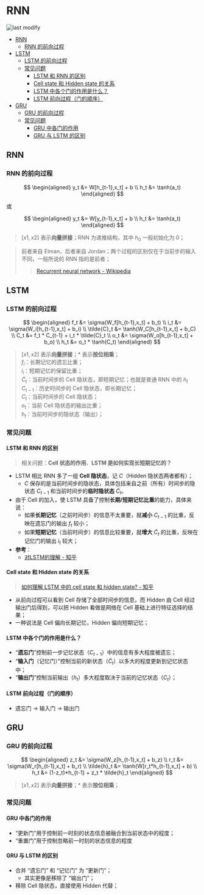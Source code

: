 RNN
===
<!--START_SECTION:badge-->

![last modify](https://img.shields.io/static/v1?label=last%20modify&message=2022-10-13%2001:56:19&color=yellowgreen&style=flat-square)

<!--END_SECTION:badge-->

- [RNN](#rnn)
    - [RNN 的前向过程](#rnn-的前向过程)
- [LSTM](#lstm)
    - [LSTM 的前向过程](#lstm-的前向过程)
    - [常见问题](#常见问题)
        - [LSTM 和 RNN 的区别](#lstm-和-rnn-的区别)
        - [Cell state 和 Hidden state 的关系](#cell-state-和-hidden-state-的关系)
        - [LSTM 中各个门的作用是什么？](#lstm-中各个门的作用是什么)
        - [LSTM 前向过程（门的顺序）](#lstm-前向过程门的顺序)
- [GRU](#gru)
    - [GRU 的前向过程](#gru-的前向过程)
    - [常见问题](#常见问题-1)
        - [GRU 中各门的作用](#gru-中各门的作用)
        - [GRU 与 LSTM 的区别](#gru-与-lstm-的区别)

## RNN

### RNN 的前向过程

$$
\begin{aligned}
    y_t &= W[h_{t-1},x_t] + b \\ 
    h_t &= \tanh(a_t) 
\end{aligned}
$$
> 

或

$$
\begin{aligned}
    y_t &= W[y_{t-1},x_t] + b \\ 
    h_t &= \tanh(a_t) 
\end{aligned}
$$
> $[x1,x2]$ 表示**向量拼接**；RNN 为递推结构，其中 $h_0$ 一般初始化为 0；

> 前者来自 Elman，后者来自 Jordan；两个过程的区别仅在于当前步的输入不同，一般所说的 RNN 指的是前者；
>> [Recurrent neural network - Wikipedia](https://en.wikipedia.org/wiki/Recurrent_neural_network#Elman_networks_and_Jordan_networks)


## LSTM

### LSTM 的前向过程

$$
\begin{aligned}
    f_t &= \sigma(W_f[h_{t-1},x_t] + b_t) \\
    i_t &= \sigma(W_i[h_{t-1},x_t] + b_i) \\
    \tilde{C}_t &= \tanh(W_C[h_{t-1},x_t] + b_C) \\
    C_t &= f_t * C_{t-1} + i_t * \tilde{C}_t \\
    o_t &= \sigma(W_o[h_{t-1},x_t] + b_o) \\
    h_t &= o_t * \tanh(C_t)
\end{aligned}
$$
> $[x1,x2]$ 表示**向量拼接**；$*$ 表示**按位相乘**；  
> $f_i$：长期记忆的遗忘比重；  
> $i_i$：短期记忆的保留比重；  
> $\tilde{C}_t$：当前时间步的 Cell 隐状态，即短期记忆；也就是普通 RNN 中的 $h_t$  
> $C_{t-1}$：历史时间步的 Cell 隐状态，即长期记忆；  
> $C_t$：当前时间步的 Cell 隐状态；  
> $o_t$：当前 Cell 隐状态的输出比重；  
> $h_t$：当前时间步的隐状态（输出）；

### 常见问题

#### LSTM 和 RNN 的区别
> 相关问题：**Cell 状态的作用**、**LSTM 是如何实现长短期记忆的？**
- LSTM 相比 RNN 多了一组 **Cell 隐状态**，记 $C$（Hidden 隐状态两者都有）；
    - $C$ 保存的是当前时间步的隐状态，具体包括来自之前（所有）时间步的隐状态 $C_{t-1}$ 和当前时间步的**临时隐状态** $\tilde{C}_t$。
- 由于 Cell 的加入，使 LSTM 具备了控制**长期/短期记忆比重**的能力，具体来说：
    - 如果**长期记忆**（之前时间步）的信息不太重要，就**减小** $C_{t-1}$ 的比重，反映在遗忘门的输出 $f_t$ 较小；
    - 如果**短期记忆**（当前时间步）的信息比较重要，就**增大** $\tilde{C}_t$ 的比重，反映在记忆门的输出 $i_t$ 较大；
- **参考**：
    - [对LSTM的理解 - 知乎](https://zhuanlan.zhihu.com/p/332736318)

#### Cell state 和 Hidden state 的关系
> [如何理解 LSTM 中的 cell state 和 hidden state? - 知乎](https://www.zhihu.com/question/68456751?sort=created)

- 从前向过程可以看到 Cell 存储了全部时间步的信息，而 Hidden 由 Cell 经过输出门后得到，可以把 Hidden 看做是网络在 Cell 基础上进行特征选择的结果；
- 一种说法是 Cell 偏向长期记忆，Hidden 偏向短期记忆；

#### LSTM 中各个门的作用是什么？
- “**遗忘门**”控制前一步记忆状态（$C_{t-1}$）中的信息有多大程度被遗忘；
- “**输入门**（记忆门）”控制当前的新状态（$\tilde{C}_t$）以多大的程度更新到记忆状态中；
- “**输出门**”控制当前输出（$h_t$）多大程度取决于当前的记忆状态（$C_t$）；

#### LSTM 前向过程（门的顺序）
- 遗忘门 -> 输入门 -> 输出门


## GRU

### GRU 的前向过程

$$
\begin{aligned}
    z_t &= \sigma(W_z[h_{t-1},x_t] + b_z) \\
    r_t &= \sigma(W_r[h_{t-1},x_t] + b_r) \\
    \tilde{h}_t &= \tanh(W[r_t*h_{t-1},x_t] + b) \\
    h_t &= (1-z_t)*h_{t-1} + z_t * \tilde{h}_t
\end{aligned}
$$
> $[x1,x2]$ 表示**向量拼接**；$*$ 表示**按位相乘**；

### 常见问题

#### GRU 中各门的作用
- “更新门”用于控制前一时刻的状态信息被融合到当前状态中的程度；
- “重置门”用于控制忽略前一时刻的状态信息的程度

#### GRU 与 LSTM 的区别
- 合并 “遗忘门” 和 “记忆门” 为 “更新门”；
    - 其实更像是移除了 “输出门”；
- 移除 Cell 隐状态，直接使用 Hidden 代替；